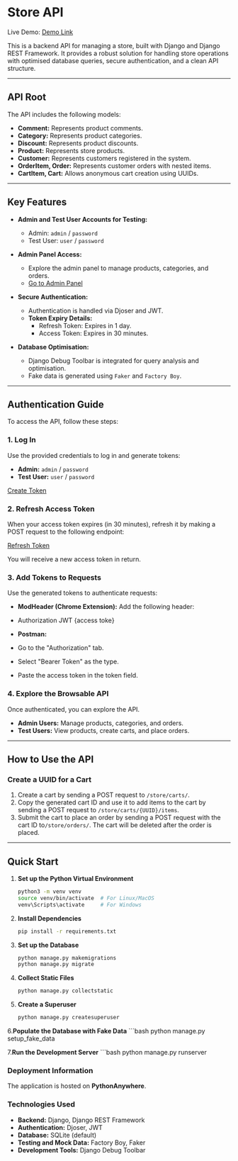 # Store API  

Live Demo: [Demo Link](https://a195.pythonanywhere.com/instructions/) 

This is a backend API for managing a store, built with Django and Django REST Framework. It provides a robust solution for handling store operations with optimised database queries, secure authentication, and a clean API structure.  

---

## **API Root**  

The API includes the following models:  

- **Comment:** Represents product comments.  
- **Category:** Represents product categories.  
- **Discount:** Represents product discounts.  
- **Product:** Represents store products.  
- **Customer:** Represents customers registered in the system.  
- **OrderItem, Order:** Represents customer orders with nested items.  
- **CartItem, Cart:** Allows anonymous cart creation using UUIDs.  

---

## **Key Features**  

- **Admin and Test User Accounts for Testing:**  
  - Admin: `admin` / `password`  
  - Test User: `user` / `password`  

- **Admin Panel Access:**  
  - Explore the admin panel to manage products, categories, and orders.  
  - [Go to Admin Panel](/admin/)  

- **Secure Authentication:**  
  - Authentication is handled via Djoser and JWT.  
  - **Token Expiry Details:**  
    - Refresh Token: Expires in 1 day.  
    - Access Token: Expires in 30 minutes.  

- **Database Optimisation:**  
  - Django Debug Toolbar is integrated for query analysis and optimisation.  
  - Fake data is generated using `Faker` and `Factory Boy`.  

---

## **Authentication Guide**  

To access the API, follow these steps:  

### **1. Log In**  
Use the provided credentials to log in and generate tokens:  
- **Admin:** `admin` / `password`  
- **Test User:** `user` / `password`  

[Create Token](/auth/jwt/create/)  

### **2. Refresh Access Token**  
When your access token expires (in 30 minutes), refresh it by making a POST request to the following endpoint:  

[Refresh Token](/auth/jwt/refresh/)  

You will receive a new access token in return.  

### **3. Add Tokens to Requests**  
Use the generated tokens to authenticate requests:  

- **ModHeader (Chrome Extension):** Add the following header:  
- Authorization JWT {access toke}

- **Postman:**  
- Go to the "Authorization" tab.  
- Select "Bearer Token" as the type.  
- Paste the access token in the token field.  

### **4. Explore the Browsable API**  
Once authenticated, you can explore the API.  

- **Admin Users:** Manage products, categories, and orders.  
- **Test Users:** View products, create carts, and place orders.  

---

## **How to Use the API**  

### **Create a UUID for a Cart**  
1. Create a cart by sending a POST request to `/store/carts/`.  
2. Copy the generated cart ID and use it to add items to the cart by sending a POST request to `/store/carts/{UUID}/items`. 
3. Submit the cart to place an order by sending a POST request with the cart ID to`/store/orders/`. The cart will be deleted after the order is placed.  

---

## **Quick Start**  

1. **Set up the Python Virtual Environment**  
   ```bash  
   python3 -m venv venv  
   source venv/bin/activate  # For Linux/MacOS  
   venv\Scripts\activate     # For Windows  

2. **Install Dependencies**
    ```bash
    pip install -r requirements.txt  

3. **Set up the Database**
    ```bash
    python manage.py makemigrations  
    python manage.py migrate  

4. **Collect Static Files**
    ```bash
    python manage.py collectstatic  

5. **Create a Superuser**
    ```bash
    python manage.py createsuperuser  

6.**Populate the Database with Fake Data**
    ```bash
    python manage.py setup_fake_data  

7.**Run the Development Server**
    ```bash
    python manage.py runserver  



### Deployment Information  
The application is hosted on **PythonAnywhere**.  

### Technologies Used
- **Backend:** Django, Django REST Framework
- **Authentication:** Djoser, JWT
- **Database:** SQLite (default)
- **Testing and Mock Data:** Factory Boy, Faker
- **Development Tools:** Django Debug Toolbar
